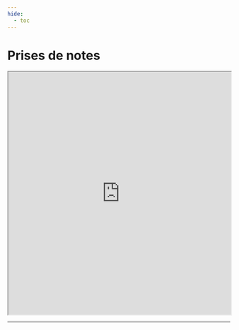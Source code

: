 ```yaml
---
hide:
  - toc
---
```


# Prises de notes

<iframe width="100%" height="550" src="https://pad.lescommuns.org/s/Konnect"></iframe>

---

<style>
  .md-content__button {
    display: none;
  }
</style>
